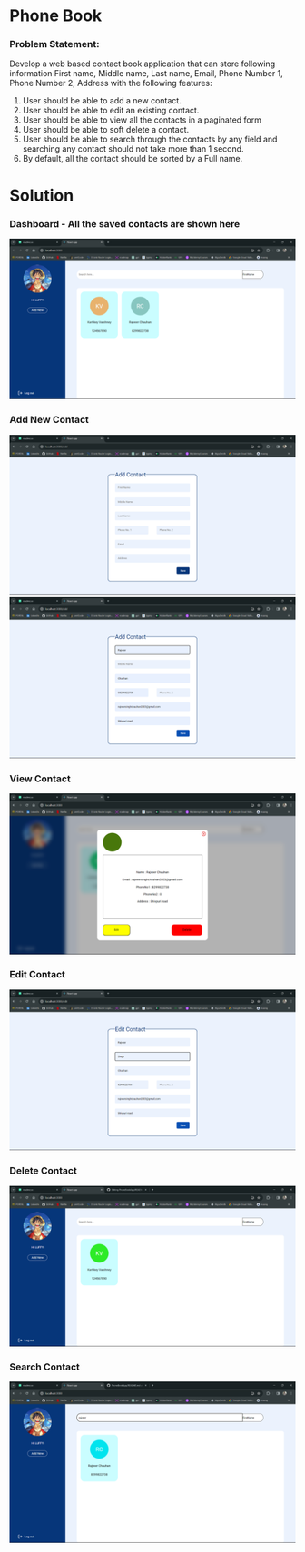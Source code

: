 # Phone Book

### Problem Statement:
Develop a web based contact book application that can store following information First name, Middle name, Last name, Email, Phone Number 1, Phone Number 2, Address with the following features:

1. User should be able to add a new contact.
2. User should be able to edit an existing contact.
3. User should be able to view all the contacts in a paginated form
4. User should be able to soft delete a contact.
5. User should be able to search through the contacts by any field and searching any contact should not take more than 1 second.
6. By default, all the contact should be sorted by a Full name.

# Solution

### Dashboard - All the saved contacts are shown here
<img src="Images/dashboard.png">

### Add New Contact
<img src="Images/add1.png">
<img src="Images/add2.png">

### View Contact
<img src="Images/view.png">

### Edit Contact
<img src="Images/edit.png">

### Delete Contact
<img src="Images/delete.png">

### Search Contact
<img src="Images/search.png">

